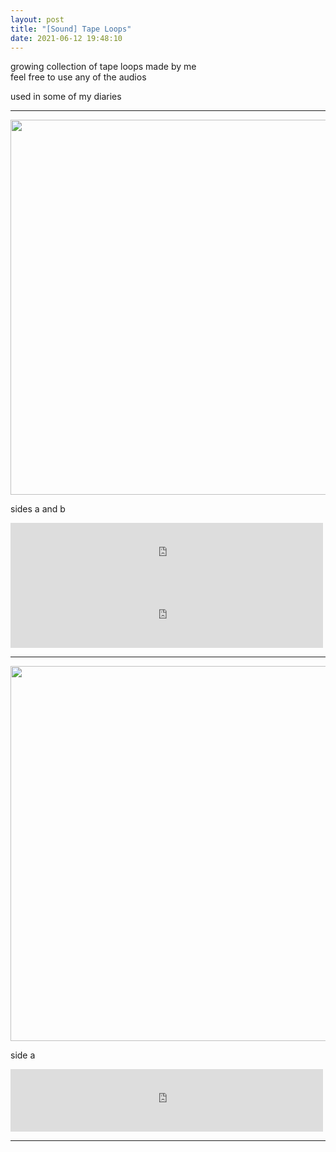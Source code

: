 ```yaml
---
layout: post
title: "[Sound] Tape Loops"
date: 2021-06-12 19:48:10
---
```


growing collection of tape loops made by me\
feel free to use any of the audios 

used in some of my diaries

---

<!-- change view to preview in link -->
<!-- set permissions to anyone with link can view -->

<img src="https://i.imgur.com/IEy6nU6.jpg" width="600">

sides a and b
<iframe
   style="background: #FFFFFF;"
   allowTransparency="true"
   frameborder="0"
   width="500"
   height="100"
   src="https://drive.google.com/file/d/1Kef4oCNRoLw15Orp19bUumIMh_AEy2FQ/preview?usp=sharing">
</iframe>
<iframe
   style="background: #FFFFFF;"
   allowTransparency="true"
   frameborder="0"
   width="500"
   height="100"
   src="https://drive.google.com/file/d/1X5iPh2AM5bWyzdAwOpZoZk8yMBBd2MyS/preview?usp=sharing">
</iframe>

---

<img src="https://i.imgur.com/Tf9cEPs.jpg" width="600">

side a
<iframe
   style="background: #FFFFFF;"
   allowTransparency="true"
   frameborder="0"
   width="500"
   height="100"
   src="https://drive.google.com/file/d/1FI87D5ps9wzX9JvQ7Adr6yrMzgIUl11H/preview?usp=sharing">
</iframe>

---
